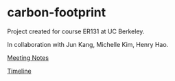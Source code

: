 # carbon-footprint
Project created for course ER131 at UC Berkeley.

In collaboration with Jun Kang, Michelle Kim, Henry Hao.

[Meeting Notes](https://docs.google.com/document/d/1TA9HUToJ8qQYHS6H-LhEvG-i03BO9n2NdAJRlKJuIvE/edit?usp=sharing)

[Timeline](https://docs.google.com/spreadsheets/d/16R7ebdW82JIDmixRaRDZ3RaP6h3ZzjYaNZ-9GGeP94Q/edit?usp=sharing)
